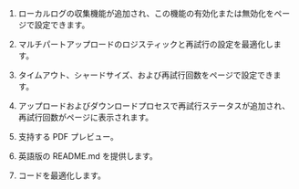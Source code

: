 1. ローカルログの収集機能が追加され、この機能の有効化または無効化をページで設定できます。

2. マルチパートアップロードのロジスティックと再試行の設定を最適化します。

3. タイムアウト、シャードサイズ、および再試行回数をページで設定できます。

4. アップロードおよびダウンロードプロセスで再試行ステータスが追加され、再試行回数がページに表示されます。

5. 支持する PDF プレビュー。

6. 英語版の README.md を提供します。

7. コードを最適化します。